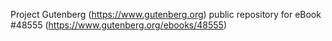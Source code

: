 Project Gutenberg (https://www.gutenberg.org) public repository for eBook #48555 (https://www.gutenberg.org/ebooks/48555)
